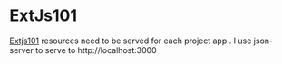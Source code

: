 # ExtJs101

 
 <a target="_blank" href="https://extjs65.firebaseapp.com" > Extjs101</a>
 resources need to be served for each project app . I use json-server to serve to http://localhost:3000
 <br /> 
 
